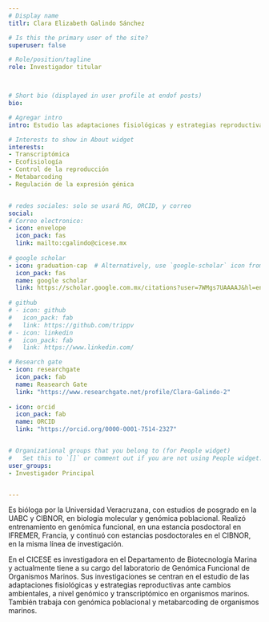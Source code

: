 ```yaml
---
# Display name
titlr: Clara Elizabeth Galindo Sánchez

# Is this the primary user of the site?
superuser: false

# Role/position/tagline
role: Investigador titular



# Short bio (displayed in user profile at endof posts)
bio: 

# Agregar intro
intro: Estudio las adaptaciones fisiológicas y estrategias reproductivas ante el cambio climático, a nivel genómico y transcriptómico principalmente en invertebrados marinos

# Interests to show in About widget
interests:
- Transcriptómica
- Ecofisiología
- Control de la reproducción
- Metabarcoding
- Regulación de la expresión génica


# redes sociales: solo se usará RG, ORCID, y correo
social:
# Correo electronico:
- icon: envelope
  icon_pack: fas
  link: mailto:cgalindo@cicese.mx
  
# google scholar
- icon: graduation-cap  # Alternatively, use `google-scholar` icon from `ai` icon pack
  icon_pack: fas
  name: google scholar
  link: https://scholar.google.com.mx/citations?user=7WMgs7UAAAAJ&hl=en&oi=ao
  
# github
# - icon: github
#   icon_pack: fab
#   link: https://github.com/trippv
# - icon: linkedin
#   icon_pack: fab
#   link: https://www.linkedin.com/

# Research gate
- icon: researchgate
  icon_pack: fab
  name: Reasearch Gate
  link: "https://www.researchgate.net/profile/Clara-Galindo-2"
  
- icon: orcid
  icon_pack: fab
  name: ORCID
  link: "https://orcid.org/0000-0001-7514-2327"


# Organizational groups that you belong to (for People widget)
#   Set this to `[]` or comment out if you are not using People widget.
user_groups:
- Investigador Principal


---
```


Es bióloga por la Universidad Veracruzana, con estudios de posgrado en la UABC y CIBNOR, en biología molecular y genómica poblacional. Realizó entrenamiento en genómica funcional, en una estancia posdoctoral en IFREMER, Francia, y continuó con estancias posdoctorales en el CIBNOR, en la misma línea de investigación.

En el CICESE es investigadora en el Departamento de Biotecnología Marina y actualmente tiene a su cargo del laboratorio de Genómica Funcional de Organismos Marinos. Sus investigaciones se centran en el estudio de las adaptaciones fisiológicas y estrategias reproductivas ante cambios ambientales, a nivel genómico y transcriptómico en organismos marinos. También trabaja con genómica poblacional y metabarcoding de organismos marinos.
